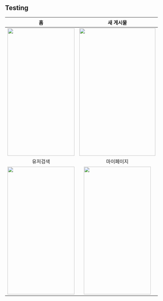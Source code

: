 
## Testing

|홈|새 게시물|
|:---:|:---:|
|<img src="https://github.com/user-attachments/assets/22770266-8dba-45b1-8ef2-424139e7c446" width="220px" height="420px">|<img src="https://github.com/user-attachments/assets/724bce70-d187-4318-b878-1f20ae3f9246" width="250px" height="420px">|
|유저검색|마이페이지|
|<img src="https://github.com/user-attachments/assets/7eca07fb-b913-4bc1-bcb7-95a81d8eba20" width="220px" height="420px">|<img src="https://github.com/user-attachments/assets/43959ec1-b37f-4dbc-9c90-37c0b37e9b96" width="220px" height="420px">|

 

